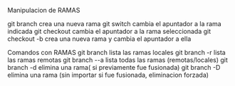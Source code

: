 
Manipulacion de RAMAS

git branch <nombre>       crea una nueva rama
git switch <nombre>       cambia el apuntador a la rama indicada
git checkout <nombre>     cambia el apuntador a la rama seleccionada
git checkout -b <nombre>  crea una nueva rama y cambia el apuntador a ella

Comandos con RAMAS
git branch                lista las ramas locales
git branch -r             lista las ramas remotas
git branch --a            lista todas las ramas (remotas/locales)
git branch -d <nombre>    elimina una rama( si previamente fue fusionada)
git branch -D <nombre>    elimina una rama (sin importar si fue fusionada, eliminacion forzada)

